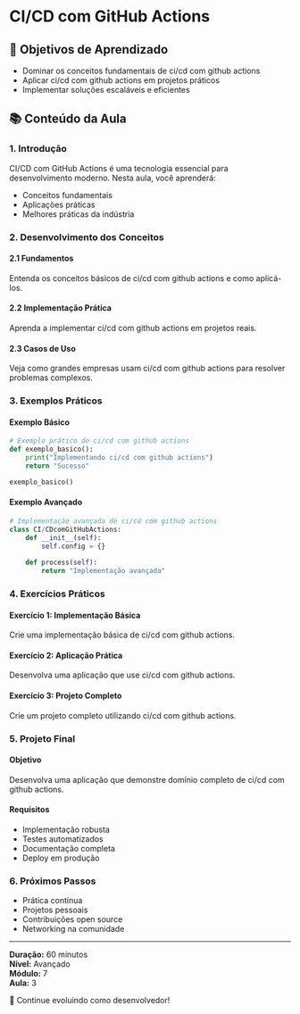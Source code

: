 # CI/CD com GitHub Actions

## 🎯 Objetivos de Aprendizado
- Dominar os conceitos fundamentais de ci/cd com github actions
- Aplicar ci/cd com github actions em projetos práticos
- Implementar soluções escaláveis e eficientes

## 📚 Conteúdo da Aula

### 1. Introdução
CI/CD com GitHub Actions é uma tecnologia essencial para desenvolvimento moderno. Nesta aula, você aprenderá:

- Conceitos fundamentais
- Aplicações práticas
- Melhores práticas da indústria

### 2. Desenvolvimento dos Conceitos

#### 2.1 Fundamentos
Entenda os conceitos básicos de ci/cd com github actions e como aplicá-los.

#### 2.2 Implementação Prática
Aprenda a implementar ci/cd com github actions em projetos reais.

#### 2.3 Casos de Uso
Veja como grandes empresas usam ci/cd com github actions para resolver problemas complexos.

### 3. Exemplos Práticos

#### Exemplo Básico
```python
# Exemplo prático de ci/cd com github actions
def exemplo_basico():
    print("Implementando ci/cd com github actions")
    return "Sucesso"

exemplo_basico()
```

#### Exemplo Avançado
```python
# Implementação avançada de ci/cd com github actions
class CI/CDcomGitHubActions:
    def __init__(self):
        self.config = {}
    
    def process(self):
        return "Implementação avançada"
```

### 4. Exercícios Práticos

#### Exercício 1: Implementação Básica
Crie uma implementação básica de ci/cd com github actions.

#### Exercício 2: Aplicação Prática
Desenvolva uma aplicação que use ci/cd com github actions.

#### Exercício 3: Projeto Completo
Crie um projeto completo utilizando ci/cd com github actions.

### 5. Projeto Final

#### Objetivo
Desenvolva uma aplicação que demonstre domínio completo de ci/cd com github actions.

#### Requisitos
- Implementação robusta
- Testes automatizados
- Documentação completa
- Deploy em produção

### 6. Próximos Passos

- Prática contínua
- Projetos pessoais
- Contribuições open source
- Networking na comunidade

---

**Duração:** 60 minutos  
**Nível:** Avançado  
**Módulo:** 7  
**Aula:** 3  

🎉 Continue evoluindo como desenvolvedor!
